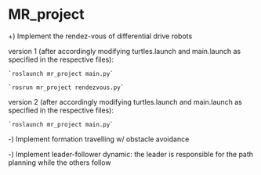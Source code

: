 # MR_project

+) Implement the rendez-vous of differential drive robots

  version 1 (after accordingly modifying turtles.launch and main.launch as specified in the respective files):
  
    `roslaunch mr_project main.py`
    
    `rosrun mr_project rendezvous.py`
    
  version 2 (after accordingly modifying turtles.launch and main.launch as specified in the respective files): 
  
    `roslaunch mr_project main.py` 

-) Implement formation travelling w/ obstacle avoidance

-) Implement leader-follower dynamic: the leader is responsible for the path planning while the others follow 

